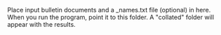 Place input bulletin documents and a _names.txt file (optional) in here.
When you run the program, point it to this folder.
A "collated" folder will appear with the results.
